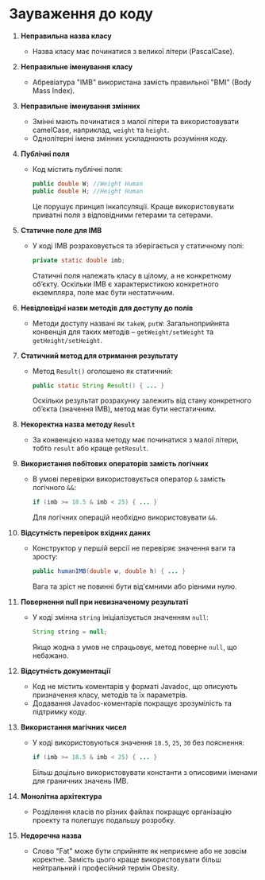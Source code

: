# Зауваження до коду

1. **Неправильна назва класу**
    - Назва класу має починатися з великої літери (PascalCase).

2. **Неправильне іменування класу**
    - Абревіатура "IMB" використана замість правильної "BMI" (Body Mass Index).

3. **Неправильне іменування змінних**
    - Змінні мають починатися з малої літери та використовувати camelCase, наприклад, `weight` та `height`.
    - Однолітерні імена змінних ускладнюють розуміння коду.

4. **Публічні поля**
    - Код містить публічні поля:
      ```java
      public double W; //Weight Human
      public double H; //Height Human
      ```
      Це порушує принцип інкапсуляції. Краще використовувати приватні поля з відповідними гетерами та сетерами.

5. **Статичне поле для IMB**
    - У коді IMB розраховується та зберігається у статичному полі:
      ```java
      private static double imb;
      ```
      Статичні поля належать класу в цілому, а не конкретному об’єкту. Оскільки IMB є характеристикою конкретного екземпляра, поле має бути нестатичним.

6. **Невідповідні назви методів для доступу до полів**
    - Методи доступу названі як `takeW`, `putW`:
      Загальноприйнята конвенція для таких методів – `getWeight/setWeight` та `getHeight/setHeight`.

7. **Статичний метод для отримання результату**
    - Метод `Result()` оголошено як статичний:
      ```java
      public static String Result() { ... }
      ```
      Оскільки результат розрахунку залежить від стану конкретного об’єкта (значення IMB), метод має бути нестатичним.

8. **Некоректна назва методу `Result`**
    - За конвенцією назва методу має починатися з малої літери, тобто `result` або краще `getResult`.

9. **Використання побітових операторів замість логічних**
    - В умові перевірки використовується оператор `&` замість логічного `&&`:
      ```java
      if (imb >= 18.5 & imb < 25) { ... }
      ```
      Для логічних операцій необхідно використовувати `&&`.

10. **Відсутність перевірок вхідних даних**
    - Конструктор у першій версії не перевіряє значення ваги та зросту:
      ```java
      public humanIMB(double w, double h) { ... }
      ```
      Вага та зріст не повинні бути від'ємними або рівними нулю.

11. **Повернення null при невизначеному результаті**
    - У коді змінна `string` ініціалізується значенням `null`:
      ```java
      String string = null;
      ```
      Якщо жодна з умов не спрацьовує, метод поверне `null`, що небажано.

12. **Відсутність документації**
    - Код не містить коментарів у форматі Javadoc, що описують призначення класу, методів та їх параметрів.
    - Додавання Javadoc-коментарів покращує зрозумілість та підтримку коду.

13. **Використання магічних чисел**
    - У коді використовуються значення `18.5`, `25`, `30` без пояснення:
      ```java
      if (imb >= 18.5 & imb < 25) { ... }
      ```
      Більш доцільно використовувати константи з описовими іменами для граничних значень IMB.

14. **Монолітна архітектура**
    - Розділення класів по різних файлах покращує організацію проекту та полегшує подальшу розробку.
    
15. **Недоречна назва**
    - Слово "Fat" може бути сприйняте як неприємне або не зовсім коректне. Замість цього краще використовувати більш нейтральний і професійний термін Obesity.